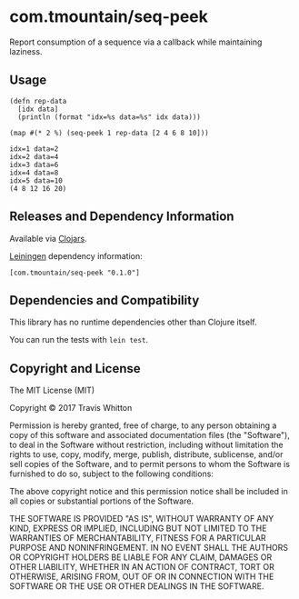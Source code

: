 # com.tmountain/seq-peek

Report consumption of a sequence via a callback while maintaining laziness.

## Usage

    (defn rep-data
      [idx data]
      (println (format "idx=%s data=%s" idx data)))

    (map #(* 2 %) (seq-peek 1 rep-data [2 4 6 8 10]))

    idx=1 data=2
    idx=2 data=4
    idx=3 data=6
    idx=4 data=8
    idx=5 data=10
    (4 8 12 16 20)

## Releases and Dependency Information ##

Available via [Clojars].

[Leiningen] dependency information:

    [com.tmountain/seq-peek "0.1.0"]

[Clojars]: http://clojars.org/
[Leiningen]: http://leiningen.org/

## Dependencies and Compatibility ##

This library has no runtime dependencies other than Clojure itself.

You can run the tests with `lein test`.

## Copyright and License ##

The MIT License (MIT)

Copyright © 2017 Travis Whitton

Permission is hereby granted, free of charge, to any person obtaining a copy
of this software and associated documentation files (the "Software"), to deal
in the Software without restriction, including without limitation the rights
to use, copy, modify, merge, publish, distribute, sublicense, and/or sell
copies of the Software, and to permit persons to whom the Software is
furnished to do so, subject to the following conditions:

The above copyright notice and this permission notice shall be included in
all copies or substantial portions of the Software.

THE SOFTWARE IS PROVIDED "AS IS", WITHOUT WARRANTY OF ANY KIND, EXPRESS OR
IMPLIED, INCLUDING BUT NOT LIMITED TO THE WARRANTIES OF MERCHANTABILITY,
FITNESS FOR A PARTICULAR PURPOSE AND NONINFRINGEMENT. IN NO EVENT SHALL THE
AUTHORS OR COPYRIGHT HOLDERS BE LIABLE FOR ANY CLAIM, DAMAGES OR OTHER
LIABILITY, WHETHER IN AN ACTION OF CONTRACT, TORT OR OTHERWISE, ARISING FROM,
OUT OF OR IN CONNECTION WITH THE SOFTWARE OR THE USE OR OTHER DEALINGS IN
THE SOFTWARE.

